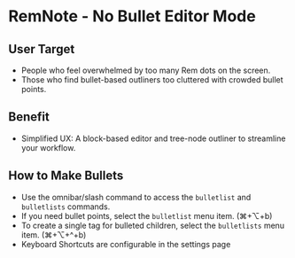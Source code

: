 # RemNote - No Bullet Editor Mode

## User Target
- People who feel overwhelmed by too many Rem dots on the screen.
- Those who find bullet-based outliners too cluttered with crowded bullet points.

## Benefit
- Simplified UX: A block-based editor and tree-node outliner to streamline your workflow.

## How to Make Bullets
- Use the omnibar/slash command to access the `bulletlist` and `bulletlists` commands.
- If you need bullet points, select the `bulletlist` menu item. (⌘+⌥+b)
- To create a single tag for bulleted children, select the `bulletlists` menu item. (⌘+⌥+^+b)
- Keyboard Shortcuts are configurable in the settings page
